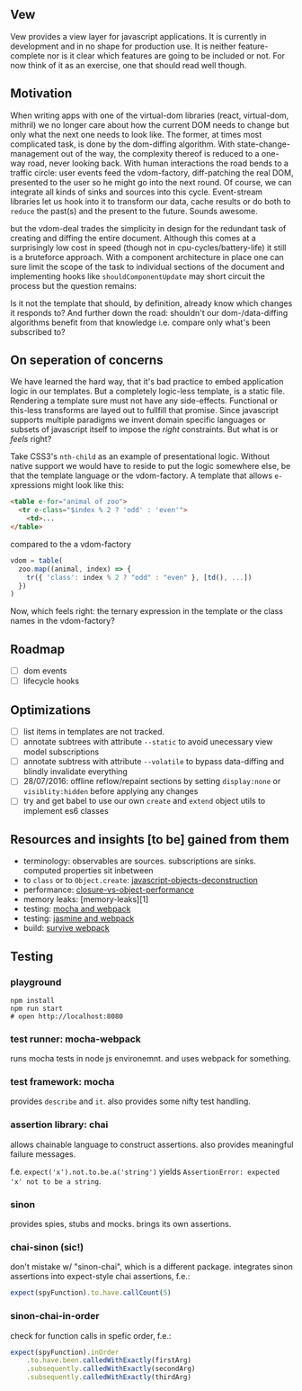 
Vew
-------------------------
Vew provides a view layer for javascript applications. It is currently in development and in no shape for production use. It is neither feature-complete nor is it clear which features are going to be included or not. For now think of it as an exercise, one that should read well though.

Motivation
-------------------------
When writing apps with one of the virtual-dom libraries (react, virtual-dom, mithril) we no longer care about how the current DOM needs to change but only what the next one needs to look like. The former, at times most complicated task, is done by the dom-diffing algorithm. With state-change-management out of the way, the complexity thereof is reduced to a one-way road, never looking back. With human interactions the road bends to a traffic circle: user events feed the vdom-factory, diff-patching the real DOM, presented to the user so he might go into the next round. Of course, we can integrate all kinds of sinks and sources into this cycle. Event-stream libraries let us hook into it to transform our data, cache results or do both to `reduce` the past(s) and the present to the future. Sounds awesome.

but the vdom-deal trades the simplicity in design for the redundant task of creating and diffing the entire document. Although this comes at a surprisingly low cost in speed (though not in cpu-cycles/battery-life) it still is a bruteforce approach. With a component architecture in place one can sure limit the scope of the task to individual sections of the document and implementing hooks like `shouldComponentUpdate` may short circuit the process but the question remains:

Is it not the template that should, by definition, already know which changes it responds to? And further down the road: shouldn't our dom-/data-diffing algorithms benefit from that knowledge i.e. compare only what's been subscribed to?

On seperation of concerns
-------------------------
We have learned the hard way, that it's bad practice to embed application logic in our templates. But a completely logic-less template, is a static file. Rendering a template sure must not have any side-effects. Functional or this-less transforms are layed out to fullfill that promise. Since javascript supports multiple paradigms we invent domain specific languages or subsets of javascript itself to impose the *right* constraints. But what is or *feels* right?

Take CSS3's `nth-child` as an example of presentational logic. Without native support we would have to reside to put the logic somewhere else, be that the template language or the vdom-factory. A template that allows `e-`xpressions might look like this:

```html
<table e-for="animal of zoo">
  <tr e-class="$index % 2 ? 'odd' : 'even'">
    <td>...
</table>
```
compared to the a vdom-factory
```js
vdom = table(
  zoo.map((animal, index) => {
    tr({ 'class': index % 2 ? "odd" : "even" }, [td(), ...])
  })
)
```
Now, which feels right: the ternary expression in the template or the class names in the vdom-factory?

Roadmap
-------------------------
- [ ] dom events
- [ ] lifecycle hooks

Optimizations
-------------------------
- [ ] list items in templates are not tracked.
- [ ] annotate subtrees with attribute `--static` to avoid unecessary view model subscriptions
- [ ] annotate subtress with attribute `--volatile` to bypass data-diffing and blindly invalidate everything
- [ ] 28/07/2016: offline reflow/repaint sections by setting `display:none` or `visiblity:hidden` before applying any changes
- [ ] try and get babel to use our own `create` and `extend` object utils to implement es6 classes

Resources and insights [to be] gained from them
-------------------------
- terminology: observables are sources. subscriptions are sinks. computed properties sit inbetween
- to `class` or to `Object.create`: [javascript-objects-deconstruction](http://davidwalsh.name/javascript-objects-deconstruction)
- performance: [closure-vs-object-performance](http://marijnhaverbeke.nl/blog/closure-vs-object-performance.html)
- memory leaks: [memory-leaks][1]
- testing: [mocha and webpack](http://randycoulman.com/blog/2016/04/05/more-on-testing-with-mocha-and-webpack/)
- testing: [jasmine and webpack](https://github.com/zyml/es6-karma-jasmine-webpack-boilerplate)
- build: [survive webpack](https://leanpub.com/survivejs-webpack)

Testing
-------------------------

### playground
```
npm install
npm run start
# open http://localhost:8080
```

### test runner: mocha-webpack
runs mocha tests in node js environemnt. and uses webpack for something.

### test framework: mocha
provides `describe` and `it`. also provides some nifty test handling.

### assertion library: chai
allows chainable language to construct assertions. also provides meaningful
failure messages.

f.e. `expect('x').not.to.be.a('string')` yields `AssertionError: expected 'x'
not to be a string`.

### sinon
provides spies, stubs and mocks. brings its own assertions.


### chai-sinon (sic!)
don't mistake w/ "sinon-chai", which is a different package.
integrates sinon assertions into expect-style chai assertions, f.e.:

```js
expect(spyFunction).to.have.callCount(5)
```

### sinon-chai-in-order
check for function calls in spefic order, f.e.:

```js
expect(spyFunction).inOrder
    .to.have.been.calledWithExactly(firstArg)
    .subsequently.calledWithExactly(secondArg)
    .subsequently.calledWithExactly(thirdArg)
```